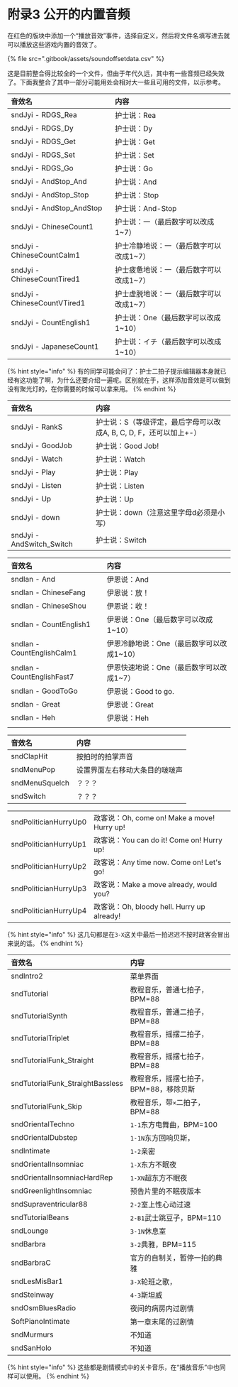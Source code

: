 # 附录3 公开的内置音频

在红色的版块中添加一个“播放音效”事件，选择自定义，然后将文件名填写进去就可以播放这些游戏内置的音效了。

{% file src=".gitbook/assets/soundoffsetdata.csv" %}

这是目前整合得比较全的一个文件，但由于年代久远，其中有一些音频已经失效了。下面我整合了其中一部分可能用处会相对大一些且可用的文件，以示参考。

| 音效名 | 内容 |
| :--- | :--- |
| sndJyi - RDGS\_Rea | 护士说：Rea |
| sndJyi - RDGS\_Dy | 护士说：Dy |
| sndJyi - RDGS\_Get | 护士说：Get |
| sndJyi - RDGS\_Set | 护士说：Set |
| sndJyi - RDGS\_Go | 护士说：Go |
| sndJyi - AndStop\_And | 护士说：And |
| sndJyi - AndStop\_Stop | 护士说：Stop |
| sndJyi - AndStop\_AndStop | 护士说：And-Stop |
| sndJyi - ChineseCount1 | 护士说：一（最后数字可以改成1~7） |
| sndJyi - ChineseCountCalm1 | 护士冷静地说：一（最后数字可以改成1~7） |
| sndJyi - ChineseCountTired1 | 护士疲惫地说：一（最后数字可以改成1~7） |
| sndJyi - ChineseCountVTired1 | 护士虚脱地说：一（最后数字可以改成1~7） |
| sndJyi - CountEnglish1 | 护士说：One（最后数字可以改成1~10） |
| sndJyi - JapaneseCount1 | 护士说：イチ（最后数字可以改成1~10） |

{% hint style="info" %}
有的同学可能会问了：护士二拍子提示编辑器本身就已经有这功能了啊，为什么还要介绍一遍呢。区别就在于，这样添加音效是可以做到没有聚光灯的，在你需要的时候可以拿来用。
{% endhint %}

| 音效名 | 内容 |
| :--- | :--- |
| sndJyi - RankS | 护士说：S（等级评定，最后字母可以改成A, B, C, D, F，还可以加上+-） |
| sndJyi - GoodJob | 护士说：Good Job! |
| sndJyi - Watch | 护士说：Watch |
| sndJyi - Play | 护士说：Play |
| sndJyi - Listen | 护士说：Listen |
| sndJyi - Up | 护士说：Up |
| sndJyi - down | 护士说：down（注意这里字母d必须是小写） |
| sndJyi - AndSwitch\_Switch | 护士说：Switch |

| 音效名 | 内容 |
| :--- | :--- |
| sndIan - And | 伊恩说：And |
| sndIan - ChineseFang | 伊恩说：放！ |
| sndIan - ChineseShou | 伊恩说：收！ |
| sndIan - CountEnglish1 | 伊恩说：One（最后数字可以改成1~10） |
| sndIan - CountEnglishCalm1 | 伊恩冷静地说：One（最后数字可以改成1~10） |
| sndIan - CountEnglishFast7 | 伊恩快速地说：One（最后数字可以改成1~7） |
| sndIan - GoodToGo | 伊恩说：Good to go. |
| sndIan - Great | 伊恩说：Great |
| sndIan - Heh | 伊恩说：Heh |
|  |  |



| 音效名 | 内容 |
| :--- | :--- |
| sndClapHit | 按拍时的拍掌声音 |
| sndMenuPop | 设置界面左右移动大条目的啵啵声 |
| sndMenuSquelch | ？？？ |
| sndSwitch | ？？？ |



|  |  |
| :--- | :--- |
| sndPoliticianHurryUp0 | 政客说：Oh, come on! Make a move! Hurry up! |
| sndPoliticianHurryUp1 | 政客说：You can do it! Come on! Hurry up! |
| sndPoliticianHurryUp2 | 政客说：Any time now. Come on! Let's go! |
| sndPoliticianHurryUp3 | 政客说：Make a move already, would you? |
| sndPoliticianHurryUp4 | 政客说：Oh, bloody hell. Hurry up already! |

{% hint style="info" %}
这几句都是在`3-X`这关中最后一拍迟迟不按时政客会冒出来说的话。
{% endhint %}

| 音效名 | 内容 |
| :--- | :--- |
| sndIntro2 | 菜单界面 |
| sndTutorial | 教程音乐，普通七拍子，BPM=88 |
| sndTutorialSynth | 教程音乐，普通二拍子，BPM=88 |
| sndTutorialTriplet | 教程音乐，摇摆二拍子，BPM=88 |
| sndTutorialFunk\_Straight | 教程音乐，摇摆七拍子，BPM=88 |
| sndTutorialFunk\_StraightBassless | 教程音乐，摇摆七拍子，BPM=88，移除贝斯 |
| sndTutorialFunk\_Skip | 教程音乐，带`×`二拍子，BPM=88 |
| sndOrientalTechno | `1-1`东方电舞曲，BPM=100 |
| sndOrientalDubstep | `1-1N`东方回响贝斯， |
| sndIntimate | `1-2`亲密 |
| sndOrientalInsomniac | `1-X`东方不眠夜 |
| sndOrientalInsomniacHardRep | `1-XN`超东方不眠夜 |
| sndGreenlightInsomniac | 预告片里的不眠夜版本 |
| sndSupraventricular88 | `2-2`室上性心动过速 |
| sndTutorialBeans | `2-B1`武士跳豆子，BPM=110 |
| sndLounge | `3-1N`休息室 |
| sndBarbra | `3-2`典雅，BPM=115 |
| sndBarbraC | 官方的自制关，暂停一拍的典雅 |
| sndLesMisBar1 | `3-X`轮班之歌， |
| sndSteinway | `4-3`斯坦威 |
| sndOsmBluesRadio | 夜间的病房内过剧情 |
| SoftPianoIntimate | 第一章末尾的过剧情 |
| sndMurmurs | 不知道 |
| sndSanHolo | 不知道 |

{% hint style="info" %}
这些都是剧情模式中的关卡音乐，在“播放音乐”中也同样可以使用。
{% endhint %}


